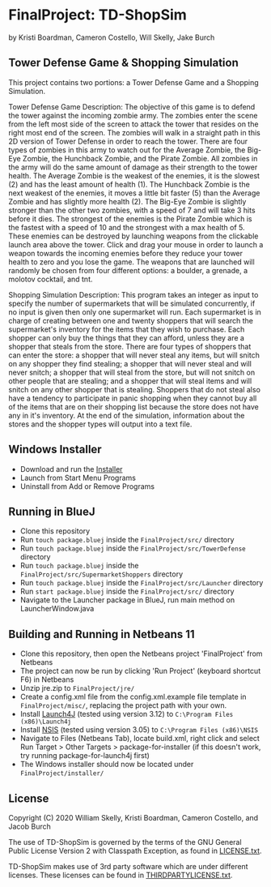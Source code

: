 # FinalProject: TD-ShopSim 
by Kristi Boardman, Cameron Costello, Will Skelly, Jake Burch
## Tower Defense Game & Shopping Simulation
This project contains two portions:  a Tower Defense Game and a Shopping Simulation.

Tower Defense Game Description: 
The objective of this game is to defend the tower against the incoming zombie army. The zombies enter the scene from the left most side of the screen to attack the tower that resides on the right most end of the screen. The zombies will walk in a straight path in this 2D version of Tower Defense in order to reach the tower. There are four types of zombies in this army to watch out for the Average Zombie, the Big-Eye Zombie, the Hunchback Zombie, and the Pirate Zombie. All zombies in the army will do the same amount of damage as their strength to the tower health. The Average Zombie is the weakest of the enemies, it is the slowest (2) and has the least amount of health (1). The Hunchback Zombie is the next weakest of the enemies, it moves a little bit faster (5) than the Average Zombie and has slightly more health (2). The Big-Eye Zombie is slightly stronger than the other two zombies, with a speed of 7 and will take 3 hits before it dies. The strongest of the enemies is the Pirate Zombie which is the fastest with a speed of 10 and the strongest with a max health of 5. These enemies can be destroyed by launching weapons from the clickable launch area above the tower. Click and drag your mouse in order to launch a weapon towards the incoming enemies before they reduce your tower health to zero and you lose the game. The weapons that are launched will randomly be chosen from four different options: a boulder, a grenade, a molotov cocktail, and tnt.

Shopping Simulation Description: 
This program takes an integer as input to specify the number of supermarkets that will be simulated concurrently, if no input is given then only one supermarket will run. Each supermarket is in charge of creating between one and twenty shoppers that will search the supermarket's inventory for the items that they wish to purchase. Each shopper can only buy the things that they can afford, unless they are a shopper that steals from the store. There are four types of shoppers that can enter the store: a shopper that will never steal any items, but will snitch on any shopper they find stealing; a shopper that will never steal and will never snitch; a shopper that will steal from the store, but will not snitch on other people that are stealing; and a shopper that will steal items and will snitch on any other shopper that is stealing. Shoppers that do not steal also have a tendency to participate in panic shopping when they cannot buy all of the items that are on their shopping list because the store does not have any in it's inventory. At the end of the simulation, information about the stores and the shopper types will output into a text file.

## Windows Installer
* Download and run the [Installer](https://github.com/kristilb1999/FinalProject/releases/download/v0.3.0-alpha/TD-ShopSim_Installer.exe "TD-ShopSim_Installer.exe")
* Launch from Start Menu Programs
* Uninstall from Add or Remove Programs

## Running in BlueJ
* Clone this repository
* Run `touch package.bluej` inside the `FinalProject/src/` directory
* Run `touch package.bluej` inside the `FinalProject/src/TowerDefense` directory
* Run `touch package.bluej` inside the `FinalProject/src/SupermarketShoppers` directory
* Run `touch package.bluej` inside the `FinalProject/src/Launcher` directory
* Run `start package.bluej` inside the `FinalProject/src/` directory
* Navigate to the Launcher package in BlueJ, run main method on LauncherWindow.java

## Building and Running in Netbeans 11
* Clone this repository, then open the Netbeans project 'FinalProject' from Netbeans
* The project can now be run by clicking 'Run Project' (keyboard shortcut F6) in Netbeans
* Unzip jre.zip to `FinalProject/jre/`
* Create a config.xml file from the config.xml.example file template in `FinalProject/misc/`, replacing the project path with your own.
* Install [Launch4J](http://launch4j.sourceforge.net/) (tested using version 3.12) to `C:\Program Files (x86)\Launch4j`
* Install [NSIS](https://nsis.sourceforge.io/Main_Page) (tested using version 3.05) to `C:\Program Files (x86)\NSIS`
* Navigate to Files (Netbeans Tab), locate build.xml, right click and select Run Target > Other Targets > package-for-installer (if this doesn't work, try running package-for-launch4j first)
* The Windows installer should now be located under `FinalProject/installer/`

## License
Copyright (C) 2020 William Skelly, Kristi Boardman, Cameron Costello, and Jacob Burch

The use of TD-ShopSim is governed by the terms of the GNU General 
Public License Version 2 with Classpath Exception, as found in [LICENSE.txt](https://github.com/kristilb1999/FinalProject/blob/master/LICENSE.txt).

TD-ShopSim makes use of 3rd party software which are under different 
licenses. These licenses can be found in [THIRDPARTYLICENSE.txt](https://github.com/kristilb1999/FinalProject/blob/master/THIRDPARTYLICENSE.txt).
